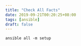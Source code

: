 ```yaml
---
title: "Check All Facts"
date: 2019-09-21T00:20:25+08:00
tags: [ansible]
draft: false
---
```


```
ansible all -m setup
```
